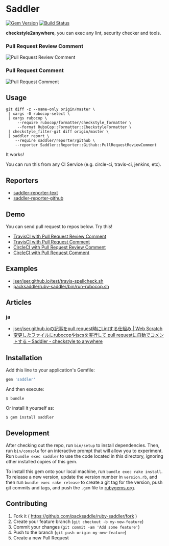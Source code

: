 # Saddler

[![Gem Version](http://img.shields.io/gem/v/saddler.svg?style=flat)](http://badge.fury.io/rb/saddler)
[![Build Status](http://img.shields.io/travis/packsaddle/ruby-saddler/master.svg?style=flat)](https://travis-ci.org/packsaddle/ruby-saddler)

**checkstyle2anywhere**, you can exec any lint, security checker and tools.

### Pull Request Review Comment

![Pull Request Review Comment](https://cloud.githubusercontent.com/assets/75448/6392012/842ba6e2-bdff-11e4-84c3-bc180ac199bc.png "Pull Request Review Comment")

### Pull Request Comment

![Pull Request Comment](https://cloud.githubusercontent.com/assets/75448/6392013/892d1e5a-bdff-11e4-8ffb-f8ca93507662.png "Pull Request Comment")

## Usage

```
git diff -z --name-only origin/master \
 | xargs -0 rubocop-select \
 | xargs rubocop \
     --require rubocop/formatter/checkstyle_formatter \
     --format RuboCop::Formatter::CheckstyleFormatter \
 | checkstyle_filter-git diff origin/master \
 | saddler report \
    --require saddler/reporter/github \
    --reporter Saddler::Reporter::Github::PullRequestReviewComment
```

It works!

You can run this from any CI Service (e.g. circle-ci, travis-ci, jenkins, etc).

## Reporters

* [saddler-reporter-text](https://github.com/packsaddle/ruby-saddler-reporter-text)
* [saddler-reporter-github](https://github.com/packsaddle/ruby-saddler-reporter-github)

## Demo
You can send pull request to repos below. Try this!

* [TravisCI with Pull Request Review Comment](https://github.com/packsaddle/example-travis_ci-pull_request_review)
* [TravisCI with Pull Request Comment](https://github.com/packsaddle/example-travis_ci-pull_request)
* [CircleCI with Pull Request Review Comment](https://github.com/packsaddle/example-circle_ci-pull_request_review)
* [CircleCI with Pull Request Comment](https://github.com/packsaddle/example-circle_ci-pull_request)

## Examples

* [jser/jser.github.io/test/travis-spellcheck.sh](./example/travis-spellcheck.sh)
* [packsaddle/ruby-saddler/bin/run-rubocop.sh](./example/ruy-rubocop.sh)

## Articles

### ja

* [jser/jser.github.ioの記事をpull request時にLintする仕組み | Web Scratch](http://efcl.info/2015/03/04/linting-article/)
* [変更したファイルにrubocopやjscsを実行して pull requestに自動でコメントする – Saddler - checkstyle to anywhere](http://packsaddle.org/articles/saddler-overview/)

## Installation

Add this line to your application's Gemfile:

```ruby
gem 'saddler'
```

And then execute:

    $ bundle

Or install it yourself as:

    $ gem install saddler

## Development

After checking out the repo, run `bin/setup` to install dependencies. Then, run `bin/console` for an interactive prompt that will allow you to experiment. Run `bundle exec saddler` to use the code located in this directory, ignoring other installed copies of this gem.

To install this gem onto your local machine, run `bundle exec rake install`. To release a new version, update the version number in `version.rb`, and then run `bundle exec rake release` to create a git tag for the version, push git commits and tags, and push the `.gem` file to [rubygems.org](https://rubygems.org).

## Contributing

1. Fork it ( https://github.com/packsaddle/ruby-saddler/fork )
2. Create your feature branch (`git checkout -b my-new-feature`)
3. Commit your changes (`git commit -am 'Add some feature'`)
4. Push to the branch (`git push origin my-new-feature`)
5. Create a new Pull Request
